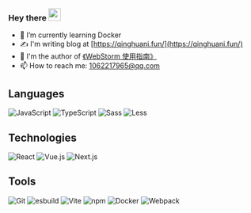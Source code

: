 ### Hey there <img src="https://media.giphy.com/media/hvRJCLFzcasrR4ia7z/giphy.gif" width="25px">
- 🌱 I’m currently learning Docker
- ✍️  I'm writing blog at [https://qinghuani.fun/](https://qinghuani.fun/)
- 📖 I'm the author of [《WebStorm 使用指南》](https://qinghuani.fun/webstorm-guide/)
- 📫 How to reach me: 1062217965@qq.com

## Languages

![JavaScript](https://img.shields.io/badge/JavaScript-F7DF1E?style=flat-square&logo=JavaScript&logoColor=ffffff)
![TypeScript](https://img.shields.io/badge/-TypeScript-337ab7?style=flat-square&logo=typescript&logoColor=ffffff)
![Sass](https://img.shields.io/badge/-Sass-bf4080?style=flat-square&logo=sass&logoColor=white)
![Less](https://img.shields.io/badge/-Less-1d365d?style=flat-square&logo=less&logoColor=white)

## Technologies
![React](https://img.shields.io/badge/-React-333333?style=flat-square&logo=react&logoColor=white)
![Vue.js](https://img.shields.io/badge/-Vue.js-4FC08D?style=flat-square&logo=Vue.js&logoColor=ffffff)
![Next.js](https://img.shields.io/badge/-Next.js-000?style=flat-square&logo=next.js&logoColor=white)

## Tools
![Git](https://img.shields.io/badge/-Git-f05032?style=flat-square&logo=git&logoColor=white)
![esbuild](https://img.shields.io/badge/-esbuild-FFCF00?style=flat-square&logo=esbuild&logoColor=white)
![Vite](https://img.shields.io/badge/-Vite-646cff?style=flat-square&logo=vite&logoColor=white)
![npm](https://img.shields.io/badge/-NPM-CB3837?style=flat-square&logo=npm&logoColor=white)
![Docker](https://img.shields.io/badge/Docker-2496ED?style=flat-square&logo=docker&logoColor=ffffff)
![Webpack](https://img.shields.io/badge/-Webpack-8DD6F9?style=flat-square&logo=webpack&logoColor=ffffff)


